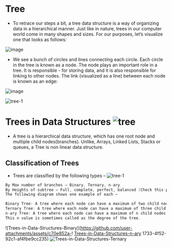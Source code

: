 # Tree

- To retrace our steps a bit, a tree data structure is a way of organizing data in a hierarchical manner. Just like in nature, trees in our computer world come in 
 many shapes and sizes. For our purposes, let’s visualize one that looks as follows:

![image](https://github.com/user-attachments/assets/a8b1207d-c663-4e72-887c-402a6fd0a99c)


- We see a bunch of circles and lines connecting each circle. Each circle in the tree is known as a node. The node plays an important role in a tree. It is 
 responsible - for storing data, and it is also responsible for linking to other nodes. The link (visualized as a line) between each node is known as an edge:

![image](https://github.com/user-attachments/assets/37747cea-6871-40d6-91a7-cb535a2c20a6)


![tree-1](https://github.com/user-attachments/assets/cd422347-6d1c-4ec7-96bf-f902f62fbd85)

# Trees in Data Structures     ![tree](https://github.com/user-attachments/assets/d0a72a05-e5bf-42ed-aae6-5bb0708268d9)

- A tree is a hierarchical data structure, which has one root node and multiple child nodes(branches). Unlike, Arrays, Linked Lists, Stacks or queues, a Tree is non 
  linear data structure.



## Classification of Trees
- Trees are classified by the following types – ![tree-1](https://github.com/user-attachments/assets/8bbf1b60-cf17-48dd-a61c-2288d0317c30)

```c
By Max number of branches – Binary, Ternary, n-ary
By Heights of subtree – Full, complete, perfect, balanced (Check this page)
The following diagram shows one example of each –

Binary Tree: A tree where each node can have a maximum of two child nodes
Ternary Tree: A tree where each node can have a maximum of three child nodes
n-ary Tree: A tree where each node can have a maximum of n child nodes
This n value is sometimes called as the degree of the tree.

```

![Trees-in-Data-Structures-Binary](https://github.com/user-attachments/assets/c70e852a-!    [Trees-in-Data-Structures-n-ary](https://github.com/user-attachments/assets/dfee0a93-35be-4991-951c-01f7720c8421)
1733-4f52-92c1-af4fbe9cc235)    ![Trees-in-Data-Structures-Ternary](https://github.com/user-attachments/assets/6dceb211-39e6-4d16-bf1a-a9c0d2fca098)
